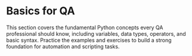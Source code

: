 # Basics for QA

This section covers the fundamental Python concepts every QA professional should know, including variables, data types, operators, and basic syntax. Practice the examples and exercises to build a strong foundation for automation and scripting tasks.
